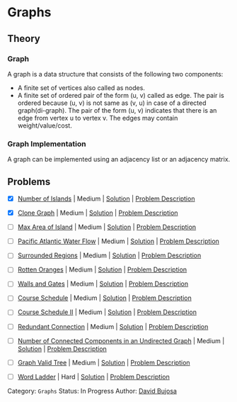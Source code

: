 # Graphs 

## Theory

### Graph

A graph is a data structure that consists of the following two components:

- A finite set of vertices also called as nodes.
- A finite set of ordered pair of the form (u, v) called as edge. The pair is ordered because (u, v) is not same as (v, u) in case of a directed graph(di-graph). The pair of the form (u, v) indicates that there is an edge from vertex u to vertex v. The edges may contain weight/value/cost.

### Graph Implementation

A graph can be implemented using an adjacency list or an adjacency matrix.

## Problems

- [x] [Number of Islands](https://leetcode.com/problems/number-of-islands/) | Medium | [Solution](../../../src/medium/number_of_islands.rs) | [Problem Description](../../../src/medium/readme.md#200-number-of-islands)
- [x] [Clone Graph](https://leetcode.com/problems/clone-graph/) | Medium | [Solution](../../../src/medium/clone_graph.rs) | [Problem Description](../../../src/medium/readme.md#133-clone-graph)
- [ ] [Max Area of Island](https://leetcode.com/problems/max-area-of-island/) | Medium | [Solution](../../../src/medium/max_area_of_island.rs) | [Problem Description](../../../src/medium/readme.md#695-max-area-of-island)
- [ ] [Pacific Atlantic Water Flow](https://leetcode.com/problems/pacific-atlantic-water-flow/) | Medium | [Solution](../../../src/medium/pacific_atlantic_water_flow.rs) | [Problem Description](../../../src/medium/readme.md#417-pacific-atlantic-water-flow)
- [ ] [Surrounded Regions](https://leetcode.com/problems/surrounded-regions/) | Medium | [Solution](../../../src/medium/surrounded_regions.rs) | [Problem Description](../../../src/medium/readme.md#130-surrounded-regions)
- [ ] [Rotten Oranges](https://leetcode.com/problems/rotting-oranges/) | Medium | [Solution](../../../src/medium/rotten_oranges.rs) | [Problem Description](../../../src/medium/readme.md#994-rotting-oranges)
- [ ] [Walls and Gates](https://leetcode.com/problems/walls-and-gates/) | Medium | [Solution](../../../src/medium/walls_and_gates.rs) | [Problem Description](../../../src/medium/readme.md#286-walls-and-gates)
- [ ] [Course Schedule](https://leetcode.com/problems/course-schedule/) | Medium | [Solution](../../../src/medium/course_schedule.rs) | [Problem Description](../../../src/medium/readme.md#207-course-schedule)
- [ ] [Course Schedule II](https://leetcode.com/problems/course-schedule-ii/) | Medium | [Solution](../../../src/medium/course_schedule_ii.rs) | [Problem Description](../../../src/medium/readme.md#210-course-schedule-ii)
- [ ] [Redundant Connection](https://leetcode.com/problems/redundant-connection/) | Medium | [Solution](../../../src/medium/redundant_connection.rs) | [Problem Description](../../../src/medium/readme.md#684-redundant-connection)
- [ ] [Number of Connected Components in an Undirected Graph](https://leetcode.com/problems/number-of-connected-components-in-an-undirected-graph/) | Medium | [Solution](../../../src/medium/number_of_connected_components_in_an_undirected_graph.rs) | [Problem Description](../../../src/medium/readme.md#323-number-of-connected-components-in-an-undirected-graph)
- [ ] [Graph Valid Tree](https://leetcode.com/problems/graph-valid-tree/) | Medium | [Solution](../../../src/medium/graph_valid_tree.rs) | [Problem Description](../../../src/medium/readme.md#261-graph-valid-tree)
- [ ] [Word Ladder](https://leetcode.com/problems/word-ladder/) | Hard | [Solution](../../../src/hard/word_ladder.rs) | [Problem Description](../../../src/hard/readme.md#127-word-ladder)


Category: `Graphs`
Status: In Progress
Author: [David Bujosa](https://github.com/bujosa)